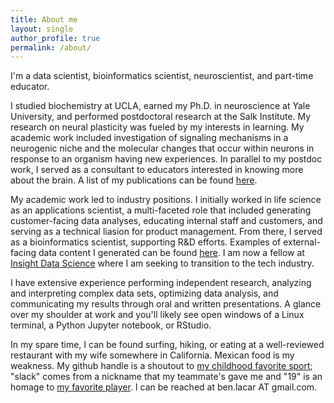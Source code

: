 ```yaml
---
title: About me
layout: single
author_profile: true
permalink: /about/
---
```


I'm a data scientist, bioinformatics scientist, neuroscientist, and part-time educator.

I studied biochemistry at UCLA, earned my Ph.D. in neuroscience at Yale University, and performed postdoctoral research at the Salk Institute. My research on neural plasticity was fueled by my interests in learning. My academic work included investigation of signaling mechanisms in a neurogenic niche and the molecular changes that occur within neurons in response to an organism having new experiences. In parallel to my postdoc work, I served as a consultant to educators interested in knowing more about the brain. A list of my publications can be found [here](https://scholar.google.com/citations?user=wGG8V78AAAAJ&hl=en). 

My academic work led to industry positions. I initially worked in life science as an applications scientist, a multi-faceted role that included generating customer-facing data analyses, educating internal staff and customers, and serving as a technical liasion for product management. From there, I served as a bioinformatics scientist, supporting R&D efforts. Examples of external-facing data content I generated can be found [here](https://benslack19.github.io/projects/5_professional_projects/). I am now a fellow at [Insight Data Science](https://www.insightdatascience.com) where I am seeking to transition to the tech industry. 

I have extensive experience performing independent research, analyzing and interpreting complex data sets, optimizing data analysis, and communicating my results through oral and written presentations. A glance over my shoulder at work and you'll likely see open windows of a Linux terminal, a Python Jupyter notebook, or RStudio.

In my spare time, I can be found surfing, hiking, or eating at a well-reviewed restaurant with my wife somewhere in California. Mexican food is my weakness. My github handle is a shoutout to [my childhood favorite sport](https://en.wikipedia.org/wiki/Baseball); "slack" comes from a nickname that my teammate's gave me and "19" is an homage to [my favorite player](https://en.wikipedia.org/wiki/Tony_Gwynn). I can be reached at ben.lacar AT gmail.com.